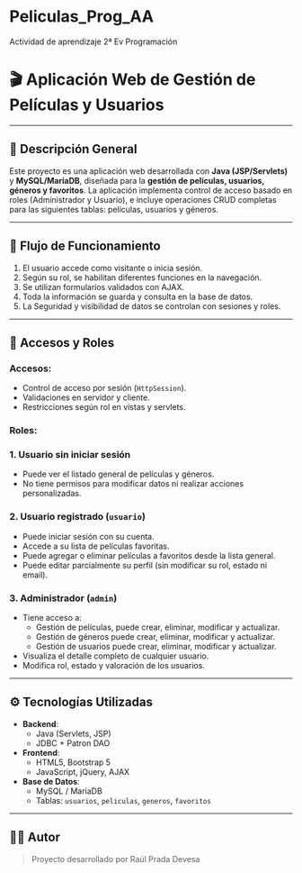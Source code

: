 # Peliculas_Prog_AA
Actividad de aprendizaje 2ª Ev Programación

# 🎬 Aplicación Web de Gestión de Películas y Usuarios
---
## 🧩 Descripción General

Este proyecto es una aplicación web desarrollada con **Java (JSP/Servlets)** y **MySQL/MariaDB**, diseñada para la **gestión de películas, usuarios, géneros y favoritos**. La aplicación implementa control de acceso basado en roles (Administrador y Usuario), e incluye operaciones CRUD completas para las siguientes tablas: películas, usuarios y géneros.

---

## 🔄 Flujo de Funcionamiento

1. El usuario accede como visitante o inicia sesión.
2. Según su rol, se habilitan diferentes funciones en la navegación.
3. Se utilizan formularios validados con AJAX.
4. Toda la información se guarda y consulta en la base de datos.
5. La Seguridad y visibilidad de datos se controlan con sesiones y roles.

---

## 🔐 Accesos y Roles 
### Accesos:
- Control de acceso por sesión (`HttpSession`).
- Validaciones en servidor y cliente.
- Restricciones según rol en vistas y servlets.

### Roles:
### 1. Usuario sin iniciar sesión
- Puede ver el listado general de películas y géneros.
- No tiene permisos para modificar datos ni realizar acciones personalizadas.

### 2. Usuario registrado (`usuario`)
- Puede iniciar sesión con su cuenta.
- Accede a su lista de películas favoritas.
- Puede agregar o eliminar películas a favoritos desde la lista general.
- Puede editar parcialmente su perfil (sin modificar su rol, estado ni email).

### 3. Administrador (`admin`)
- Tiene acceso a:
  - Gestión de películas, puede crear, eliminar, modificar y actualizar.
  - Gestión de géneros  puede crear, eliminar, modificar y actualizar.
  - Gestión de usuarios  puede crear, eliminar, modificar y actualizar.
- Visualiza el detalle completo de cualquier usuario.
- Modifica rol, estado y valoración de los usuarios.

---

## ⚙️ Tecnologías Utilizadas

- **Backend**:
  - Java (Servlets, JSP)
  - JDBC + Patron DAO
- **Frontend**:
  - HTML5, Bootstrap 5
  - JavaScript, jQuery, AJAX
- **Base de Datos**:
  - MySQL / MariaDB
  - Tablas: `usuarios`, `peliculas`, `generos`, `favoritos`

---

## 🧑‍💻 Autor

> Proyecto desarrollado por Raúl Prada Devesa
